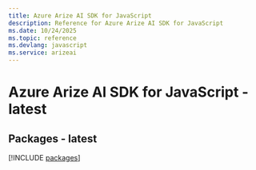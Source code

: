 ```yaml
---
title: Azure Arize AI SDK for JavaScript
description: Reference for Azure Arize AI SDK for JavaScript
ms.date: 10/24/2025
ms.topic: reference
ms.devlang: javascript
ms.service: arizeai
---
```

# Azure Arize AI SDK for JavaScript - latest
## Packages - latest
[!INCLUDE [packages](arize-ai-index.md)]
